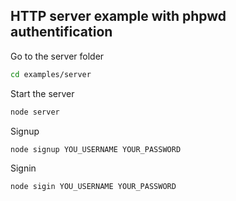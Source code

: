 ## HTTP server example with phpwd authentification

Go to the server folder
``` sh
cd examples/server
```
Start the server
``` sh
node server
```

Signup
``` sh
node signup YOU_USERNAME YOUR_PASSWORD
```

Signin
``` sh
node sigin YOU_USERNAME YOUR_PASSWORD
```
